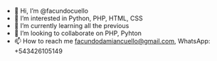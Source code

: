 - 👋 Hi, I’m @facundocuello
- 👀 I’m interested in Python, PHP, HTML, CSS
- 🌱 I’m currently learning all the previous
- 💞️ I’m looking to collaborate on PHP, Pyhton
- 📫 How to reach me facundodamiancuello@gmail.com, WhatsApp: +543426105149

<!---
facundocuello/facundocuello is a ✨ special ✨ repository because its `README.md` (this file) appears on your GitHub profile.
You can click the Preview link to take a look at your changes.
--->
